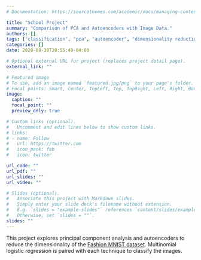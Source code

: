 ```yaml
---
# Documentation: https://sourcethemes.com/academic/docs/managing-content/

title: "School Project"
summary: "Comparison of PCA and Autoencoders with Image Data."
authors: []
tags: ["classification", "pca", "autoencoder", "dimensionality reduction"]
categories: []
date: 2020-08-30T20:55:49-04:00

# Optional external URL for project (replaces project detail page).
external_link: ""

# Featured image
# To use, add an image named `featured.jpg/png` to your page's folder.
# Focal points: Smart, Center, TopLeft, Top, TopRight, Left, Right, BottomLeft, Bottom, BottomRight.
image:
  caption: ""
  focal_point: ""
  preview_only: true

# Custom links (optional).
#   Uncomment and edit lines below to show custom links.
# links:
# - name: Follow
#   url: https://twitter.com
#   icon_pack: fab
#   icon: twitter

url_code: ""
url_pdf: ""
url_slides: ""
url_video: ""

# Slides (optional).
#   Associate this project with Markdown slides.
#   Simply enter your slide deck's filename without extension.
#   E.g. `slides = "example-slides"` references `content/slides/example-slides.md`.
#   Otherwise, set `slides = ""`.
slides: ""
---
```

This project explores principal component analysis and autoencoders to reduce the dimensionality of the [Fashion MNIST dataset](https://github.com/zalandoresearch/fashion-mnist). Multinomial logistic regression is paired with each technique to classify the images.